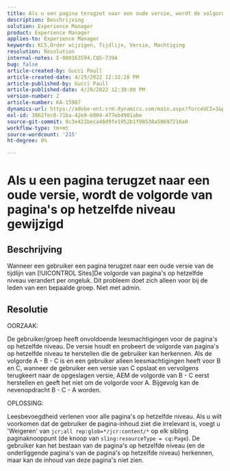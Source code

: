 ```yaml
---
title: Als u een pagina terugzet naar een oude versie, wordt de volgorde van pagina's op hetzelfde niveau gewijzigd
description: Beschrijving
solution: Experience Manager
product: Experience Manager
applies-to: Experience Manager
keywords: KCS,Order wijzigen, Tijdlijn, Versie, Machtiging
resolution: Resolution
internal-notes: E-000163594,CQ5-7394
bug: false
article-created-by: Gucci Paull
article-created-date: 4/29/2022 12:32:28 PM
article-published-by: Gucci Paull
article-published-date: 4/29/2022 12:38:00 PM
version-number: 2
article-number: KA-15907
dynamics-url: https://adobe-ent.crm.dynamics.com/main.aspx?forceUCI=1&pagetype=entityrecord&etn=knowledgearticle&id=a859ce6c-b8c7-ec11-a7b6-0022480a10ee
exl-id: 3862fec0-71ba-42e9-b004-477eb4901abe
source-git-commit: 0c3e421beca46d9fe1952b1f98538a50697216a0
workflow-type: tm+mt
source-wordcount: '215'
ht-degree: 0%

---
```


# Als u een pagina terugzet naar een oude versie, wordt de volgorde van pagina&#39;s op hetzelfde niveau gewijzigd

## Beschrijving



Wanneer een gebruiker een pagina terugzet naar een oude versie van de tijdlijn van [!UICONTROL Sites]De volgorde van pagina&#39;s op hetzelfde niveau verandert per ongeluk. Dit probleem doet zich alleen voor bij de leden van een bepaalde groep. Niet met admin.



## Resolutie



OORZAAK:

De gebruiker/groep heeft onvoldoende leesmachtigingen voor de pagina&#39;s op hetzelfde niveau. De versie houdt en probeert de volgorde van pagina&#39;s op hetzelfde niveau te herstellen die de gebruiker kan herkennen. Als de volgorde A - B - C is en een gebruiker alleen leesmachtigingen heeft voor B en C, wanneer de gebruiker een versie van C opslaat en vervolgens terugkeert naar de opgeslagen versie, AEM de volgorde van B - C eerst herstellen en geeft het niet om de volgorde voor A. Bijgevolg kan de nevenopdracht B - C - A worden.

OPLOSSING:

Leesbevoegdheid verlenen voor alle pagina&#39;s op hetzelfde niveau. Als u wilt voorkomen dat de gebruiker de pagina-inhoud ziet die irrelevant is, voegt u &#39;Weigeren&#39; van `jcr;all rep:glob=*/jcr:content/*` op elk sibling paginaknooppunt (de knoop van `sling:resourceType = cq:Page`). De gebruiker kan het bestaan van de pagina&#39;s op hetzelfde niveau (en de onderliggende pagina&#39;s van de pagina&#39;s op hetzelfde niveau) herkennen, maar kan de inhoud van deze pagina&#39;s niet zien.
